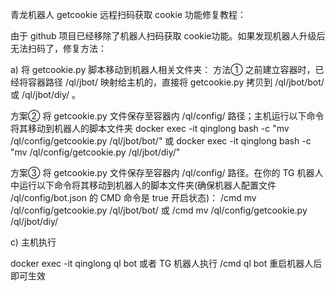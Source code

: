 青龙机器人 getcookie 远程扫码获取 cookie 功能修复教程：

由于 github 项目已经移除了机器人扫码获取 cookie功能。如果发现机器人升级后无法扫码了，修复方法：

a) 将 getcookie.py 脚本移动到机器人相关文件夹：
方法①  之前建立容器时，已经将容器路径 /ql/jbot/ 映射给主机的，直接将 getcookie.py 拷贝到 /ql/jbot/bot/ 或 /ql/jbot/diy/ 。

方案② 将 getcookie.py 文件保存至容器内 /ql/config/ 路径；主机运行以下命令将其移动到机器人的脚本文件夹
docker exec -it qinglong bash -c "mv /ql/config/getcookie.py /ql/jbot/bot/"
或
docker exec -it qinglong bash -c "mv /ql/config/getcookie.py /ql/jbot/diy/"

方案③ 将 getcookie.py 文件保存至容器内 /ql/config/ 路径。在你的 TG 机器人中运行以下命令将其移动到机器人的脚本文件夹(确保机器人配置文件 /ql/config/bot.json 的 CMD 命令是 true 开启状态)：
/cmd mv /ql/config/getcookie.py /ql/jbot/bot/
或
/cmd mv /ql/config/getcookie.py /ql/jbot/diy/

c) 主机执行

docker exec -it qinglong ql bot
或者 TG 机器人执行
/cmd ql bot
重启机器人后即可生效
